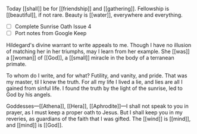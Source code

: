 Today [[shall]] be for [[friendship]] and [[gathering]]. Fellowship is [[beautiful]], if not rare. Beauty is [[water]], everywhere and everything.

- [ ] Complete Sunrise Oath Issue 4
- [ ] Port notes from Google Keep

Hildegard's divine warrant to write appeals to me. Though I have no illusion of matching her in her triumphs, may I learn from her example. She [[was]] a [[woman]] of [[God]], a [[small]] miracle in the body of a terranean primate.

To whom do I write, and for what? Futility, and vanity, and pride. That was my master, til I knew the truth. For all my life I lived a lie, and lies are all I gained from sinful life. I found the truth by the light of the sunrise, led to God by his angels. 

Goddesses—[[Athena]], [[Hera]], [[Aphrodite]]—I shall not speak to you in prayer, as I must keep a proper oath to Jesus. But I shall keep you in my reveries, as guardians of the faith that I was gifted. The [[wind]] is [[mind]], and [[mind]] is [[God]].

